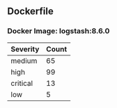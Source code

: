 ## Dockerfile

### Docker Image: logstash:8.6.0
| Severity | Count |
|----------|-------|
| medium | 65 |
| high | 99 |
| critical | 13 |
| low | 5 |